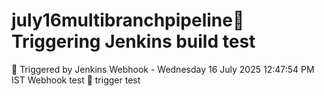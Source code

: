 # july16multibranchpipeline🔁 Triggering Jenkins build test
🚀 Triggered by Jenkins Webhook - Wednesday 16 July 2025 12:47:54 PM IST
Webhook test 🚀
trigger test
